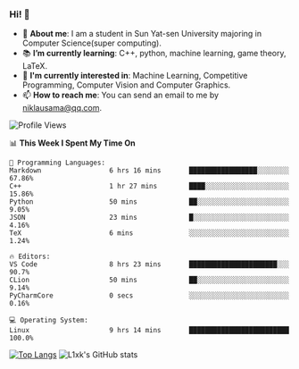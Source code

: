 ### Hi! 👋

+ :school: **About me**: I am a student in Sun Yat-sen University majoring in Computer Science(super computing).
+ :books: **I’m currently learning**: C++, python, machine learning, game theory, LaTeX.
+ :lollipop: **I'm currently interested in**: Machine Learning, Competitive Programming, Computer Vision and Computer Graphics.
+ 📫 **How to reach me**: You can send an email to me by niklausama@qq.com.

<!--START_SECTION:waka-->
![Profile Views](http://img.shields.io/badge/Profile%20Views-620-blue)

📊 **This Week I Spent My Time On** 

```text
💬 Programming Languages: 
Markdown                 6 hrs 16 mins       █████████████████░░░░░░░░   67.86% 
C++                      1 hr 27 mins        ████░░░░░░░░░░░░░░░░░░░░░   15.86% 
Python                   50 mins             ██░░░░░░░░░░░░░░░░░░░░░░░   9.05% 
JSON                     23 mins             █░░░░░░░░░░░░░░░░░░░░░░░░   4.16% 
TeX                      6 mins              ░░░░░░░░░░░░░░░░░░░░░░░░░   1.24%

🔥 Editors: 
VS Code                  8 hrs 23 mins       ██████████████████████░░░   90.7% 
CLion                    50 mins             ██░░░░░░░░░░░░░░░░░░░░░░░   9.14% 
PyCharmCore              0 secs              ░░░░░░░░░░░░░░░░░░░░░░░░░   0.16%

💻 Operating System: 
Linux                    9 hrs 14 mins       █████████████████████████   100.0%

```


<!--END_SECTION:waka-->


[![Top Langs](https://github-readme-stats.vercel.app/api/top-langs/?username=lixk28&langs_count=8&layout=compact&hide_border=true)](https://github.com/lixk28/github-readme-stats)
![L1xk's GitHub stats](https://github-readme-stats.vercel.app/api?username=lixk28&show_icons=true&hide_border=true&count_private=true)




<!--
**lixk28/lixk28** is a ✨ _special_ ✨ repository because its `README.md` (this file) appears on your GitHub profile.

Here are some ideas to get you started:

- 🔭 I’m currently working on ...
- 🌱 I’m currently learning ...
- 👯 I’m looking to collaborate on ...
- 🤔 I’m looking for help with ...
- 💬 Ask me about ...
- 📫 How to reach me: ...
- 😄 Pronouns: ...
- ⚡ Fun fact: ...
  -->
